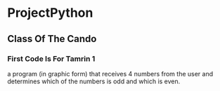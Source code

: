 # ProjectPython
## Class Of The Cando
### First Code Is For Tamrin 1
a program (in graphic form) that receives 4 numbers from the user and determines which of the numbers is odd and which is even.
